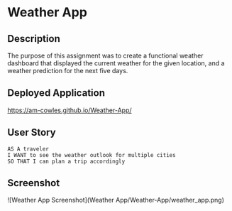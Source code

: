 # Weather App

## Description

The purpose of this assignment was to create a functional weather dashboard that displayed the current weather for the given location, and a weather prediction for the next five days.

## Deployed Application

https://am-cowles.github.io/Weather-App/

## User Story

```
AS A traveler
I WANT to see the weather outlook for multiple cities
SO THAT I can plan a trip accordingly
```

## Screenshot

![Weather App Screenshot](Weather App/Weather-App/weather_app.png)

